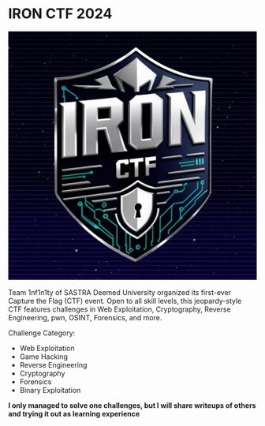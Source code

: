 # IRON CTF 2024

![ironctf](ironCTF.webp)

Team 1nf1n1ty of SASTRA Deemed University organized its first-ever Capture the Flag (CTF) event. Open to all skill levels, this jeopardy-style CTF features challenges in Web Exploitation, Cryptography, Reverse Engineering, pwn, OSINT, Forensics, and more.

Challenge Category:
- Web Exploitation
- Game Hacking 
- Reverse Engineering 
- Cryptography 
- Forensics 
- Binary Exploitation

**I only managed to solve one challenges, but I will share writeups of others and trying it out as learning experience**
